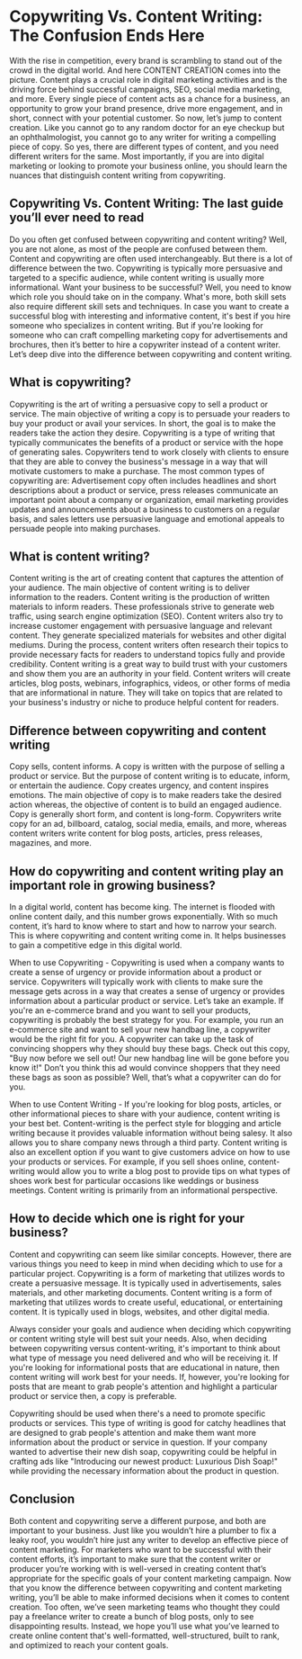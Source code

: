 # Copywriting Vs. Content Writing: The Confusion Ends Here

With the rise in competition, every brand is scrambling to stand out of the crowd in the digital world. And here CONTENT CREATION comes into the picture.
Content plays a crucial role in digital marketing activities and is the driving force behind successful campaigns, SEO, social media marketing, and more. Every single piece of content acts as a chance for a business, an opportunity to grow your brand presence, drive more engagement, and in short, connect with your potential customer. So now, let’s jump to content creation.
Like you cannot go to any random doctor for an eye checkup but an ophthalmologist, you cannot go to any writer for writing a compelling piece of copy. So yes, there are different types of content, and you need different writers for the same.
Most importantly, if you are into digital marketing or looking to promote your business online, you should learn the nuances that distinguish content writing from copywriting.

## Copywriting Vs. Content Writing: The last guide you’ll ever need to read

Do you often get confused between copywriting and content writing? Well, you are not alone, as most of the people are confused between them.
Content and copywriting are often used interchangeably. But there is a lot of difference between the two. Copywriting is typically more persuasive and targeted to a specific audience, while content writing is usually more informational.
Want your business to be successful? Well, you need to know which role you should take on in the company. What's more, both skill sets also require different skill sets and techniques.
In case you want to create a successful blog with interesting and informative content, it's best if you hire someone who specializes in content writing. But if you're looking for someone who can craft compelling marketing copy for advertisements and brochures, then it’s better to hire a copywriter instead of a content writer.
Let’s deep dive into the difference between copywriting and content writing.


## What is copywriting?

Copywriting is the art of writing a persuasive copy to sell a product or service. The main objective of writing a copy is to persuade your readers to buy your product or avail your services. In short, the goal is to make the readers take the action they desire.
Copywriting is a type of writing that typically communicates the benefits of a product or service with the hope of generating sales. Copywriters tend to work closely with clients to ensure that they are able to convey the business's message in a way that will motivate customers to make a purchase.
The most common types of copywriting are: Advertisement copy often includes headlines and short descriptions about a product or service, press releases communicate an important point about a company or organization, email marketing provides updates and announcements about a business to customers on a regular basis, and sales letters use persuasive language and emotional appeals to persuade people into making purchases.


## What is content writing?

Content writing is the art of creating content that captures the attention of your audience. The main objective of content writing is to deliver information to the readers. Content writing is the production of written materials to inform readers. These professionals strive to generate web traffic, using search engine optimization (SEO). Content writers also try to increase customer engagement with persuasive language and relevant content. They generate specialized materials for websites and other digital mediums. During the process, content writers often research their topics to provide necessary facts for readers to understand topics fully and provide credibility.
Content writing is a great way to build trust with your customers and show them you are an authority in your field. Content writers will create articles, blog posts, webinars, infographics, videos, or other forms of media that are informational in nature. They will take on topics that are related to your business's industry or niche to produce helpful content for readers.


## Difference between copywriting and content writing

Copy sells, content informs. A copy is written with the purpose of selling a product or service. But the purpose of content writing is to educate, inform, or entertain the audience.
Copy creates urgency, and content inspires emotions. The main objective of copy is to make readers take the desired action whereas, the objective of content is to build an engaged audience.
Copy is generally short form, and content is long-form. Copywriters write copy for an ad, billboard, catalog, social media, emails, and more, whereas content writers write content for blog posts, articles, press releases, magazines, and more.


## How do copywriting and content writing play an important role in growing business?

In a digital world, content has become king. The internet is flooded with online content daily, and this number grows exponentially. With so much content, it’s hard to know where to start and how to narrow your search. This is where copywriting and content writing come in. It helps businesses to gain a competitive edge in this digital world.

When to use Copywriting - Copywriting is used when a company wants to create a sense of urgency or provide information about a product or service. Copywriters will typically work with clients to make sure the message gets across in a way that creates a sense of urgency or provides information about a particular product or service.
Let’s take an example. If you're an e-commerce brand and you want to sell your products, copywriting is probably the best strategy for you. For example, you run an e-commerce site and want to sell your new handbag line, a copywriter would be the right fit for you. A copywriter can take up the task of convincing shoppers why they should buy these bags.
Check out this copy, "Buy now before we sell out! Our new handbag line will be gone before you know it!" Don’t you think this ad would convince shoppers that they need these bags as soon as possible? Well, that’s what a copywriter can do for you.

When to use Content Writing - If you're looking for blog posts, articles, or other informational pieces to share with your audience, content writing is your best bet. Content-writing is the perfect style for blogging and article writing because it provides valuable information without being salesy. It also allows you to share company news through a third party.
Content writing is also an excellent option if you want to give customers advice on how to use your products or services. For example, if you sell shoes online, content-writing would allow you to write a blog post to provide tips on what types of shoes work best for particular occasions like weddings or business meetings. Content writing is primarily from an informational perspective.


## How to decide which one is right for your business?

Content and copywriting can seem like similar concepts. However, there are various things you need to keep in mind when deciding which to use for a particular project.
Copywriting is a form of marketing that utilizes words to create a persuasive message. It is typically used in advertisements, sales materials, and other marketing documents.
Content writing is a form of marketing that utilizes words to create useful, educational, or entertaining content. It is typically used in blogs, websites, and other digital media.

Always consider your goals and audience when deciding which copywriting or content writing style will best suit your needs.
Also, when deciding between copywriting versus content-writing, it's important to think about what type of message you need delivered and who will be receiving it.
If you're looking for informational posts that are educational in nature, then content writing will work best for your needs. If, however, you're looking for posts that are meant to grab people's attention and highlight a particular product or service then, a copy is preferable.

Copywriting should be used when there's a need to promote specific products or services. This type of writing is good for catchy headlines that are designed to grab people's attention and make them want more information about the product or service in question.
If your company wanted to advertise their new dish soap, copywriting could be helpful in crafting ads like "Introducing our newest product: Luxurious Dish Soap!" while providing the necessary information about the product in question.


## Conclusion

Both content and copywriting serve a different purpose, and both are important to your business. Just like you wouldn’t hire a plumber to fix a leaky roof, you wouldn’t hire just any writer to develop an effective piece of content marketing. For marketers who want to be successful with their content efforts, it’s important to make sure that the content writer or producer you’re working with is well-versed in creating content that’s appropriate for the specific goals of your content marketing campaign.
Now that you know the difference between copywriting and content marketing writing, you’ll be able to make informed decisions when it comes to content creation. Too often, we’ve seen marketing teams who thought they could pay a freelance writer to create a bunch of blog posts, only to see disappointing results. Instead, we hope you’ll use what you’ve learned to create online content that's well-formatted, well-structured, built to rank, and optimized to reach your content goals.